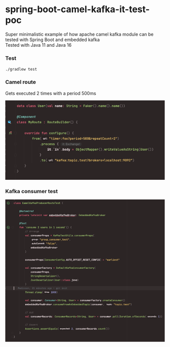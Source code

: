# spring-boot-camel-kafka-it-test-poc
Super minimalistic example of how apache camel kafka module can 
be tested with Spring Boot and embedded kafka  
Tested with Java 11 and Java 16

### Test
```
./gradlew test
```

### Camel route
Gets executed 2 times with a period 500ms

![alt text](img/route.png)


### Kafka consumer test
![alt text](img/test2.png)
